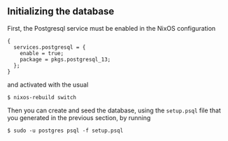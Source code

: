 ## Initializing the database

First, the Postgresql service must be enabled in the NixOS configuration

```programlisting
{
  services.postgresql = {
    enable = true;
    package = pkgs.postgresql_13;
  };
}
```

and activated with the usual

```programlisting
$ nixos-rebuild switch
```

Then you can create and seed the database, using the `setup.psql` file that you generated in the previous section, by running

```programlisting
$ sudo -u postgres psql -f setup.psql
```
